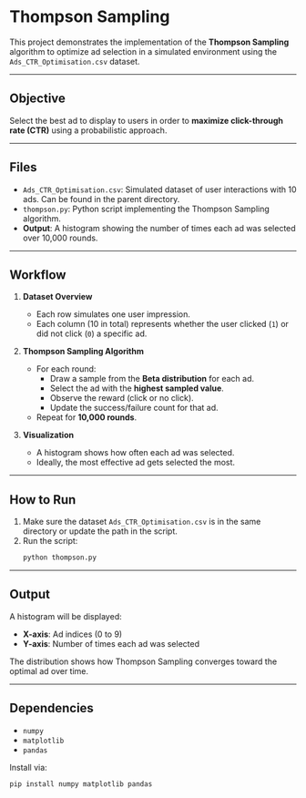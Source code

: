# Thompson Sampling
This project demonstrates the implementation of the **Thompson Sampling** algorithm to optimize ad selection in a simulated environment using the `Ads_CTR_Optimisation.csv` dataset.

---

## Objective

Select the best ad to display to users in order to **maximize click-through rate (CTR)** using a probabilistic approach.

---

## Files

- `Ads_CTR_Optimisation.csv`: Simulated dataset of user interactions with 10 ads. Can be found in the parent directory.
- `thompson.py`: Python script implementing the Thompson Sampling algorithm.
- **Output**: A histogram showing the number of times each ad was selected over 10,000 rounds.

---

## Workflow

1. **Dataset Overview**
    - Each row simulates one user impression.
    - Each column (10 in total) represents whether the user clicked (`1`) or did not click (`0`) a specific ad.

2. **Thompson Sampling Algorithm**
    - For each round:
      - Draw a sample from the **Beta distribution** for each ad.
      - Select the ad with the **highest sampled value**.
      - Observe the reward (click or no click).
      - Update the success/failure count for that ad.
    - Repeat for **10,000 rounds**.

3. **Visualization**
    - A histogram shows how often each ad was selected.
    - Ideally, the most effective ad gets selected the most.

---

## How to Run

1. Make sure the dataset `Ads_CTR_Optimisation.csv` is in the same directory or update the path in the script.
2. Run the script:
    ```bash
    python thompson.py
    ```

---

## Output

A histogram will be displayed:

- **X-axis**: Ad indices (0 to 9)
- **Y-axis**: Number of times each ad was selected

The distribution shows how Thompson Sampling converges toward the optimal ad over time.

---

## Dependencies

- `numpy`
- `matplotlib`
- `pandas`

Install via:

```bash
pip install numpy matplotlib pandas
```